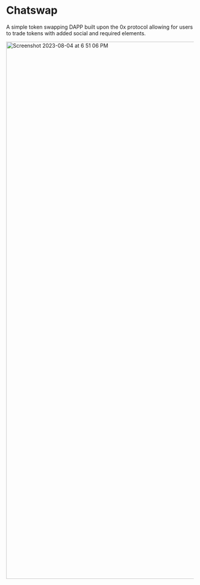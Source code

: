 # Chatswap
A simple token swapping DAPP built upon the 0x protocol allowing for users to trade tokens with added social and required elements. 

<img width="1440" alt="Screenshot 2023-08-04 at 6 51 06 PM" src="https://github.com/parkerb2001/chat-swap/assets/94406215/4cd64fc6-853b-41c8-a25b-7e454ec9c87d">
